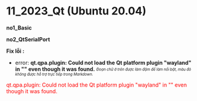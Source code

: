 # 11_2023_Qt (Ubuntu 20.04)

**no1_Basic**


**no2_QtSerialPort**


**Fix lỗi :**
- error: **qt.qpa.plugin: Could not load the Qt platform plugin "wayland" in "" even though it was found.**
<sub><sup>*Đoạn chữ ở trên được làm đậm để làm nổi bật, màu đỏ không được hỗ trợ trực tiếp trong Markdown.*</sup></sub>

<span style="color:red">qt.qpa.plugin: Could not load the Qt platform plugin "wayland" in "" even though it was found.</span>
